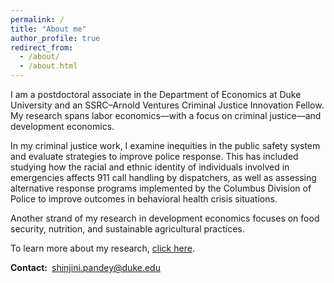 ```yaml
---
permalink: /
title: "About me"
author_profile: true
redirect_from: 
  - /about/
  - /about.html
---
```

I am a postdoctoral associate in the Department of Economics at Duke University and an SSRC–Arnold Ventures Criminal Justice Innovation Fellow. My research spans labor economics—with a focus on criminal justice—and development economics.

In my criminal justice work, I examine inequities in the public safety system and evaluate strategies to improve police response. This has included studying how the racial and ethnic identity of individuals involved in emergencies affects 911 call handling by dispatchers, as well as assessing alternative response programs implemented by the Columbus Division of Police to improve outcomes in behavioral health crisis situations.

Another strand of my research in development economics focuses on food security, nutrition, and sustainable agricultural practices.

To learn more about my research, [click here](/publication_final/).&ensp;

**Contact:**&ensp;shinjini.pandey@duke.edu 
